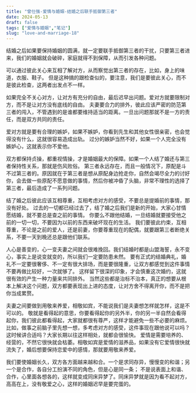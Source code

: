 ```yaml
---
title: "曾仕强-爱情与婚姻-结婚之后联手抵御第三者"
date: 2024-05-13
draft: false
tags: ["爱情与婚姻","笔记"]
slug: "love-and-marriage-18"
---
```


结婚之后如果要保持婚姻的圆满，就一定要联手抵御第三者的干扰，只要第三者进来，我们的婚姻就会破碎，家庭就得不到保障，从而引发各种问题。

可以通过彼此关心来互相了解对方，从而察觉出第三者的存在，比如，身上的味道，衣服、鞋子。
但是这种搞的跟检查似的，要注意，我们是要彼此关心，而不是彼此检查，这两者出发点不一样。

如果完全不关心对方，让对方有充分的自由，最后迟早出问题。爱对方就要限制对方，而不是让对方没有底线的自由。
夫妻要合力的排外，彼此应该严密的防范第三者的闯入，不管遇到的是谁都要维持适当的距离。一旦出问题那就不是一方的责任，而是双方共同的责任。

爱对方就是要有合理的嫉妒，如果不嫉妒，你看到先生和其他女性很亲密，也会觉得没有什么，这就很容易造成出轨。
过分的嫉妒当然不好，如果一个人完全没有嫉妒心，这就表示你不爱他。

双方都保持贞操，都重视情操，才是婚姻最大的保障。如果一个人结了婚还与第三者保持性关系，那就是伤风败俗。
第三者永远存在，而且一般情况下，原配是斗不过第三者的。原因就在于第三者是想从原配身边抢走你，自然会竭尽全力的讨好你，会去做一些原配不愿意做的事情，然后你被冲昏了头脑，非常不理性的选择了第三者，最后造成了一系列问题。

结了婚之后彼此应该互相尊重，互相考虑对方的感受，不要总是提婚前的事情，那没有好处。
过去的一切都已经过去了，结了婚之后我们是新的开始，大家心甘情愿结婚，就不要总是查之前的事情。
你要么不跟他结婚，一旦结婚就要接受他之前的一切一切，不要因为以前的东西来破坏现在的生活。
我们要彼此约束，互相尊重，不论是之前的爱人，还是前妻，你要尊重现在的配偶，就要跟第三者断绝关系，不要一天到晚还总是跟他们联系。

人心是善变的，心一变夫妻之间就会很难挽回。我们结婚时都是山盟海誓，永不变心，事实上是说变就变的，所以我们一定要防患未然。
要有正式的结婚典礼，婚礼不一定要很奢侈、不一定有很大排场，而是要很隆重，让双方都感觉到这件事情不要再做比较好，一次就够了。
这样留下很深的印象，才会慎重这次婚约，这就很有效的产生一种力量来共同排外。
当然这些都是治标不治本，真正的想要从根本上解决这个问题，双方都要表现出上进的态度，让对方舍不得离开你，而不是把你当成累赘。

夫妻之间要做到用敬来养爱，相敬如宾，不能说我们是夫妻想怎样就怎样，这是不可以的。
敬就是看得起的意思，你要看得起你的另外半，你的另一半自然会看得起你，我们彼此都看得起，大家就都很有尊严，这样才能避免一些不必要的麻烦。
比如，做事之前脑子里先想一想，多考虑对方的感受，这件事现在跟他说可以吗？这时候讲合适吗？大家长期以往这样相处，就都会很愉快。
爱情是需要培养的、经营的，不然它很快就会枯萎。相敬如宾是爱情的滋养品，如果没有它爱情很快就流失了，婚后想要保持恋爱中的感情，那就要用敬来养爱。

我们要使婚姻长久，双方各方面越来越和合。一个是求同存异，慢慢变的和谐；另一个是合作，各自分工扮演不同的角色，但是心是同一条；
不是说表面上和谐、合作，心里面各想各的，这样就变成同床异梦了。同床异梦就是因为看不起对方，高高在上，没有敬爱之心，这样的婚姻迟早是要完蛋的。
